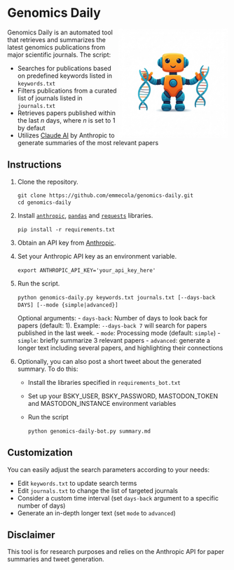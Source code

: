 # Genomics Daily

<img src="genomics-daily.jpeg" alt="Genomics Daily logo generated by Google Gemini" width="250" align="right">

Genomics Daily is an automated tool that retrieves and summarizes the latest genomics publications from major scientific journals. The script:
- Searches for publications based on predefined keywords listed in `keywords.txt`
- Filters publications from a curated list of journals listed in `journals.txt`
- Retrieves papers published within the last *n* days, where *n* is set to 1 by defaut
- Utilizes [Claude AI](https://claude.ai) by Anthropic to generate summaries of the most relevant papers

## Instructions

1. Clone the repository.

    ```
    git clone https://github.com/emmecola/genomics-daily.git
    cd genomics-daily
    ```
2. Install [`anthropic`](https://pypi.org/project/anthropic/), [`pandas`](https://pypi.org/project/pandas/) and [`requests`](https://pypi.org/project/requests/) libraries.

    ```pip install -r requirements.txt```

3. Obtain an API key from [Anthropic](https://www.anthropic.com/api).

4. Set your Anthropic API key as an environment variable.

    ```export ANTHROPIC_API_KEY='your_api_key_here'```

5. Run the script.

    ```python genomics-daily.py keywords.txt journals.txt [--days-back DAYS] [--mode {simple|advanced}]```

    Optional arguments:
        - `days-back`: Number of days to look back for papers (default: 1). Example: `--days-back 7` will search for papers published in the last week.
        - `mode`: Processing mode (default: `simple`)
            - `simple`: briefly summarize 3 relevant papers
            - `advanced`: generate a longer text including several papers, and highlighting their connections

6. Optionally, you can also post a short tweet about the generated summary. To do this:
    - Install the libraries specified in `requirements_bot.txt`
    - Set up your BSKY_USER, BSKY_PASSWORD, MASTODON_TOKEN and MASTODON_INSTANCE environment variables
    - Run the script
    
       ```python genomics-daily-bot.py summary.md``` 

## Customization

You can easily adjust the search parameters according to your needs:
- Edit `keywords.txt` to update search terms
- Edit `journals.txt` to change the list of targeted journals
- Consider a custom time interval (set `days-back` argument to a specific number of days)
- Generate an in-depth longer text (set `mode` to `advanced`) 

## Disclaimer

This tool is for research purposes and relies on the Anthropic API for paper summaries and tweet generation.

